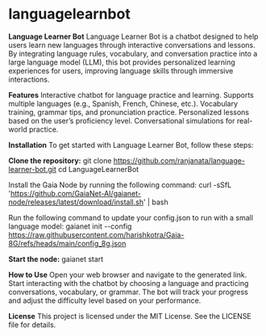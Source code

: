# languagelearnbot
**Language Learner Bot**
Language Learner Bot is a chatbot designed to help users learn new languages through interactive conversations and lessons. By integrating language rules, vocabulary, and conversation practice into a large language model (LLM), this bot provides personalized learning experiences for users, improving language skills through immersive interactions.

**Features**
Interactive chatbot for language practice and learning.
Supports multiple languages (e.g., Spanish, French, Chinese, etc.).
Vocabulary training, grammar tips, and pronunciation practice.
Personalized lessons based on the user’s proficiency level.
Conversational simulations for real-world practice.

**Installation**
To get started with Language Learner Bot, follow these steps:

**Clone the repository:**
git clone https://github.com/ranjanata/language-learner-bot.git
cd LanguageLearnerBot

Install the Gaia Node by running the following command:
curl -sSfL 'https://github.com/GaiaNet-AI/gaianet-node/releases/latest/download/install.sh' | bash

Run the following command to update your config.json to run with a small language model:
gaianet init --config https://raw.githubusercontent.com/harishkotra/Gaia-8G/refs/heads/main/config_8g.json

**Start the node:**
gaianet start

**How to Use**
Open your web browser and navigate to the generated link.
Start interacting with the chatbot by choosing a language and practicing conversations, vocabulary, or grammar.
The bot will track your progress and adjust the difficulty level based on your performance.

**License**
This project is licensed under the MIT License. See the LICENSE file for details.
